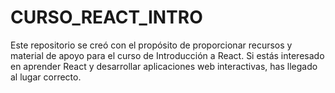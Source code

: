 # CURSO_REACT_INTRO
Este repositorio se creó con el propósito de proporcionar recursos y material de apoyo para el curso de Introducción a React. Si estás interesado en aprender React y desarrollar aplicaciones web interactivas, has llegado al lugar correcto.
